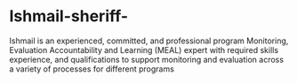 # Ishmail-sheriff-
Ishmail is an experienced, committed, and professional program Monitoring, Evaluation Accountability and Learning (MEAL) expert with required skills experience, and qualifications to support monitoring and evaluation across a variety of processes for different programs
